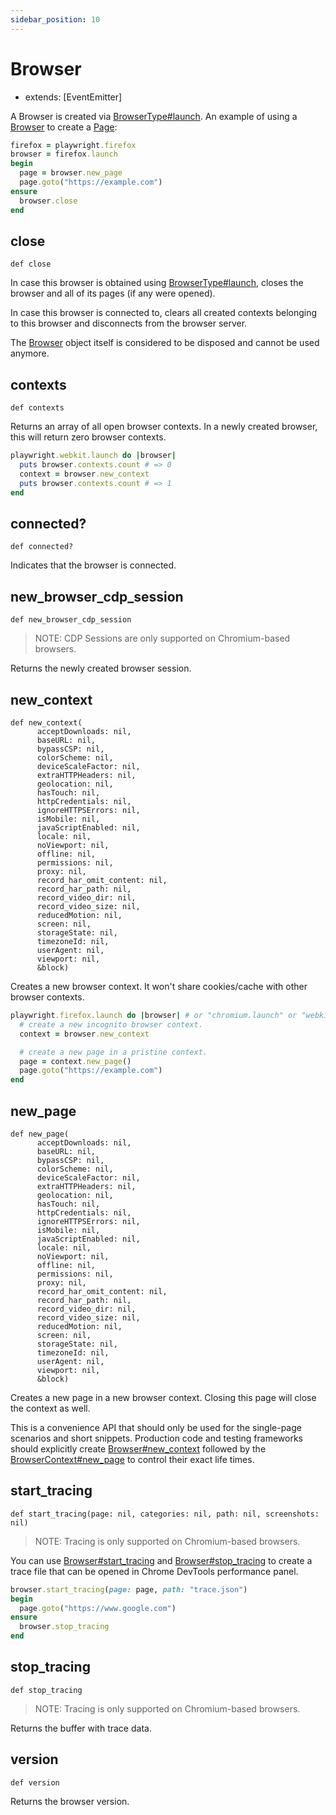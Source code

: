 ```yaml
---
sidebar_position: 10
---
```


# Browser

- extends: [EventEmitter]

A Browser is created via [BrowserType#launch](./browser_type#launch). An example of using a [Browser](./browser) to create a [Page](./page):

```ruby
firefox = playwright.firefox
browser = firefox.launch
begin
  page = browser.new_page
  page.goto("https://example.com")
ensure
  browser.close
end
```



## close

```
def close
```

In case this browser is obtained using [BrowserType#launch](./browser_type#launch), closes the browser and all of its pages (if any
were opened).

In case this browser is connected to, clears all created contexts belonging to this browser and disconnects from the
browser server.

The [Browser](./browser) object itself is considered to be disposed and cannot be used anymore.

## contexts

```
def contexts
```

Returns an array of all open browser contexts. In a newly created browser, this will return zero browser contexts.

```ruby
playwright.webkit.launch do |browser|
  puts browser.contexts.count # => 0
  context = browser.new_context
  puts browser.contexts.count # => 1
end
```



## connected?

```
def connected?
```

Indicates that the browser is connected.

## new_browser_cdp_session

```
def new_browser_cdp_session
```

> NOTE: CDP Sessions are only supported on Chromium-based browsers.

Returns the newly created browser session.

## new_context

```
def new_context(
      acceptDownloads: nil,
      baseURL: nil,
      bypassCSP: nil,
      colorScheme: nil,
      deviceScaleFactor: nil,
      extraHTTPHeaders: nil,
      geolocation: nil,
      hasTouch: nil,
      httpCredentials: nil,
      ignoreHTTPSErrors: nil,
      isMobile: nil,
      javaScriptEnabled: nil,
      locale: nil,
      noViewport: nil,
      offline: nil,
      permissions: nil,
      proxy: nil,
      record_har_omit_content: nil,
      record_har_path: nil,
      record_video_dir: nil,
      record_video_size: nil,
      reducedMotion: nil,
      screen: nil,
      storageState: nil,
      timezoneId: nil,
      userAgent: nil,
      viewport: nil,
      &block)
```

Creates a new browser context. It won't share cookies/cache with other browser contexts.

```ruby
playwright.firefox.launch do |browser| # or "chromium.launch" or "webkit.launch".
  # create a new incognito browser context.
  context = browser.new_context

  # create a new page in a pristine context.
  page = context.new_page()
  page.goto("https://example.com")
end
```



## new_page

```
def new_page(
      acceptDownloads: nil,
      baseURL: nil,
      bypassCSP: nil,
      colorScheme: nil,
      deviceScaleFactor: nil,
      extraHTTPHeaders: nil,
      geolocation: nil,
      hasTouch: nil,
      httpCredentials: nil,
      ignoreHTTPSErrors: nil,
      isMobile: nil,
      javaScriptEnabled: nil,
      locale: nil,
      noViewport: nil,
      offline: nil,
      permissions: nil,
      proxy: nil,
      record_har_omit_content: nil,
      record_har_path: nil,
      record_video_dir: nil,
      record_video_size: nil,
      reducedMotion: nil,
      screen: nil,
      storageState: nil,
      timezoneId: nil,
      userAgent: nil,
      viewport: nil,
      &block)
```

Creates a new page in a new browser context. Closing this page will close the context as well.

This is a convenience API that should only be used for the single-page scenarios and short snippets. Production code and
testing frameworks should explicitly create [Browser#new_context](./browser#new_context) followed by the
[BrowserContext#new_page](./browser_context#new_page) to control their exact life times.

## start_tracing

```
def start_tracing(page: nil, categories: nil, path: nil, screenshots: nil)
```

> NOTE: Tracing is only supported on Chromium-based browsers.

You can use [Browser#start_tracing](./browser#start_tracing) and [Browser#stop_tracing](./browser#stop_tracing) to create a trace file that can be
opened in Chrome DevTools performance panel.

```ruby
browser.start_tracing(page: page, path: "trace.json")
begin
  page.goto("https://www.google.com")
ensure
  browser.stop_tracing
end
```


## stop_tracing

```
def stop_tracing
```

> NOTE: Tracing is only supported on Chromium-based browsers.

Returns the buffer with trace data.

## version

```
def version
```

Returns the browser version.
